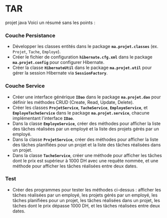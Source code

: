 # TAR
projet java
Voici un résumé sans les points :

### Couche Persistance
- Développer les classes entités dans le package **`ma.projet.classes`** (ex. `Projet`, `Tache`, `Employe`).
- Créer le fichier de configuration **`hibernate.cfg.xml`** dans le package **`ma.projet.config`** pour configurer Hibernate.
- Créer la classe **`HibernateUtil`** dans le package **`ma.projet.util`** pour gérer la session Hibernate via **`SessionFactory`**.

### Couche Service
- Créer une interface générique **`IDao`** dans le package **`ma.projet.dao`** pour définir les méthodes CRUD (Create, Read, Update, Delete).
- Créer les classes **`ProjetService`**, **`TacheService`**, **`EmployeService`**, et **`EmployeTacheService`** dans le package **`ma.projet.service`**, chacune implémentant l'interface **`IDao`**.
- Dans la classe **`EmployeService`**, créer des méthodes pour afficher la liste des tâches réalisées par un employé et la liste des projets gérés par un employé.
- Dans la classe **`ProjetService`**, créer des méthodes pour afficher la liste des tâches planifiées pour un projet et la liste des tâches réalisées dans un projet.
- Dans la classe **`TacheService`**, créer une méthode pour afficher les tâches dont le prix est supérieur à 1000 DH avec une requête nommée, et une méthode pour afficher les tâches réalisées entre deux dates.

### Test
- Créer des programmes pour tester les méthodes ci-dessus : afficher les tâches réalisées par un employé, les projets gérés par un employé, les tâches planifiées pour un projet, les tâches réalisées dans un projet, les tâches dont le prix dépasse 1000 DH, et les tâches réalisées entre deux dates.

